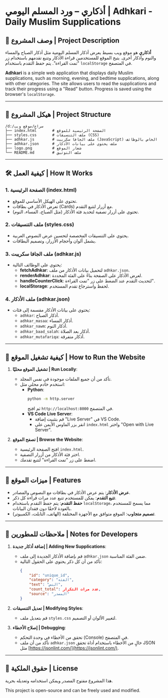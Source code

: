 
# أذكاري – ورد المسلم اليومي | Adhkari - Daily Muslim Supplications

## 📖 وصف المشروع | Project Description

**أذكاري** هو موقع ويب بسيط يعرض أذكار المسلم اليومية مثل أذكار الصباح والمساء والنوم وأذكار أخرى. يتيح الموقع للمستخدمين قراءة الأذكار وتتبع تقدمهم باستخدام زر "تمت القراءة". يتم حفظ التقدم باستخدام `localStorage` في المتصفح.

**Adhkari** is a simple web application that displays daily Muslim supplications, such as morning, evening, and bedtime supplications, along with other categories. The site allows users to read the supplications and track their progress using a "Read" button. Progress is saved using the browser's `localStorage`.

---

## 📂 هيكل المشروع | Project Structure

```
/d:/سراج/موقع ويب
├── index.html       # الصفحة الرئيسية للموقع
├── styles.css       # ملف التنسيقات (CSS)
├── adhkar.js        # ملف الجافا سكريبت (JavaScript) الخاص بالوظائف
├── adhkar.json      # ملف يحتوي على بيانات الأذكار
├── logo.png         # شعار الموقع
└── README.md        # ملف التوثيق
```

---

## 🛠️ كيفية العمل | How It Works

### 1. **الصفحة الرئيسية (index.html)**
- تحتوي على الهيكل الأساسي للموقع.
- تعرض الأذكار في بطاقات (Cards) مع أزرار لتتبع التقدم.
- تحتوي على أزرار تصفية لتحديد فئة الأذكار (مثل الصباح، المساء، النوم).

### 2. **ملف التنسيقات (styles.css)**
- يحتوي على التنسيقات المخصصة لتحسين عرض النصوص العربية.
- يشمل ألوان وأحجام الأزرار، وتصميم البطاقات.

### 3. **ملف الجافا سكريبت (adhkar.js)**
- يحتوي على الوظائف التالية:
  - **fetchAdhkar**: لتحميل بيانات الأذكار من ملف `adhkar.json`.
  - **renderAdhkar**: لعرض الأذكار على الصفحة بناءً على الفئة المحددة.
  - **handleCounterClick**: لتحديث التقدم عند الضغط على زر "تمت القراءة".
  - **localStorage**: لحفظ واسترجاع تقدم المستخدم.

### 4. **ملف الأذكار (adhkar.json)**
- يحتوي على بيانات الأذكار مقسمة إلى فئات:
  - `adhkar`: أذكار الصباح.
  - `adhkar_masaa`: أذكار المساء.
  - `adhkar_nawm`: أذكار النوم.
  - `adhkar_baad_salah`: أذكار بعد الصلاة.
  - `adhkar_mutafariqa`: أذكار متفرقة.

---

## 🚀 كيفية تشغيل الموقع | How to Run the Website

1. **تشغيل الموقع محليًا | Run Locally**:
   - تأكد من أن جميع الملفات موجودة في نفس المجلد.
   - استخدم خادم محلي مثل:
     - **Python**:
       ```bash
       python -m http.server
       ```
       ثم افتح `http://localhost:8000` في المتصفح.
     - **VS Code Live Server**:
       - قم بتثبيت إضافة "Live Server" في VS Code.
       - انقر بزر الماوس الأيمن على `index.html` واختر "Open with Live Server".

2. **تصفح الموقع | Browse the Website**:
   - افتح الصفحة الرئيسية `index.html`.
   - اختر فئة الأذكار من أزرار التصفية.
   - اضغط على زر "تمت القراءة" لتتبع تقدمك.

---

## 🌟 ميزات الموقع | Features

- **عرض الأذكار**: يتم عرض الأذكار في بطاقات مع النصوص والمصادر.
- **تتبع التقدم**: يمكن للمستخدم تتبع عدد مرات قراءة كل ذكر.
- **حفظ التقدم**: يتم حفظ التقدم باستخدام `localStorage`، مما يسمح للمستخدم بالعودة لاحقًا دون فقدان البيانات.
- **تصميم متجاوب**: الموقع متوافق مع الأجهزة المختلفة (الهاتف، التابلت، الكمبيوتر).

---

## 📌 ملاحظات للمطورين | Notes for Developers

1. **إضافة أذكار جديدة | Adding New Supplications**:
   - قم بإضافة الأذكار الجديدة إلى ملف `adhkar.json` ضمن الفئة المناسبة.
   - تأكد من أن كل ذكر يحتوي على الحقول التالية:
     ```json
     {
         "id": "unique_id",
         "category": "الفئة",
         "text": "النص",
         "count_total": عدد مرات التكرار,
         "source": "المصدر"
     }
     ```

2. **تعديل التنسيقات | Modifying Styles**:
   - قم بتعديل ملف `styles.css` لتغيير الألوان أو التصميم.

3. **إصلاح الأخطاء | Debugging**:
   - تحقق من الأخطاء في وحدة التحكم (Console) في المتصفح.
   - تأكد من أن ملف `adhkar.json` خالٍ من الأخطاء باستخدام أداة تحقق JSON مثل [https://jsonlint.com/](https://jsonlint.com/).

---

## 📝 حقوق الملكية | License

هذا المشروع مفتوح المصدر ويمكن استخدامه وتعديله بحرية.

This project is open-source and can be freely used and modified.

